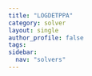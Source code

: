 ```yaml
---
title: "LOGDETPPA"
category: solver
layout: single
author_profile: false
tags: 
sidebar:
  nav: "solvers"
---
```


